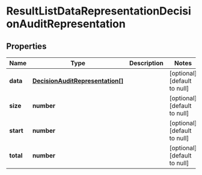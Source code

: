 # ResultListDataRepresentationDecisionAuditRepresentation

## Properties
Name | Type | Description | Notes
------------ | ------------- | ------------- | -------------
**data** | [**DecisionAuditRepresentation[]**](DecisionAuditRepresentation.md) |  | [optional] [default to null]
**size** | **number** |  | [optional] [default to null]
**start** | **number** |  | [optional] [default to null]
**total** | **number** |  | [optional] [default to null]



